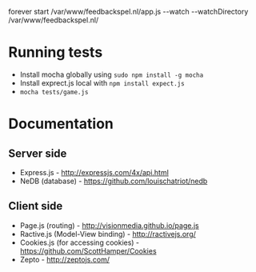 forever start /var/www/feedbackspel.nl/app.js --watch --watchDirectory /var/www/feedbackspel.nl/


# Running tests
- Install mocha globally using `sudo npm install -g mocha`
- Install exprect.js local with `npm install expect.js`
- `mocha tests/game.js`


# Documentation
## Server side
- Express.js - http://expressjs.com/4x/api.html
- NeDB (database) - https://github.com/louischatriot/nedb

## Client side
- Page.js (routing) - http://visionmedia.github.io/page.js
- Ractive.js (Model-View binding) - http://ractivejs.org/
- Cookies.js (for accessing cookies) - https://github.com/ScottHamper/Cookies
- Zepto - http://zeptojs.com/